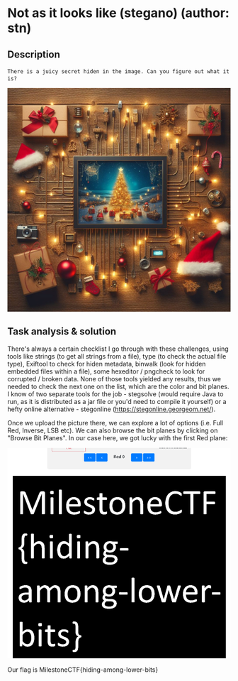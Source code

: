 # Not as it looks like (stegano) (author: stn)

## Description

```shell
There is a juicy secret hiden in the image. Can you figure out what it is?
```
![Image preview](NotAsItLooksLike.png)

## Task analysis & solution

There's always a certain checklist I go through with these challenges, using tools like strings (to get all strings from a file), type (to check the actual file type), Exiftool to check for hiden metadata, binwalk (look for hidden embedded files within a file), some hexeditor / pngcheck to look for corrupted / broken data. None of those tools yielded any results, thus we needed to check the next one on the list, which are the color and bit planes. I know of two separate tools for the job - stegsolve (would require Java to run, as it is distributed as a jar file or you'd need to compile it yourself) or a hefty online alternative - stegonline (https://stegonline.georgeom.net/).

Once we upload the picture there, we can explore a lot of options (i.e. Full Red, Inverse, LSB etc). We can also browse the bit planes by clicking on "Browse Bit Planes". In our case here, we got lucky with the first Red plane: 

![Image preview](1.png)

Our flag is MilestoneCTF{hiding-among-lower-bits}